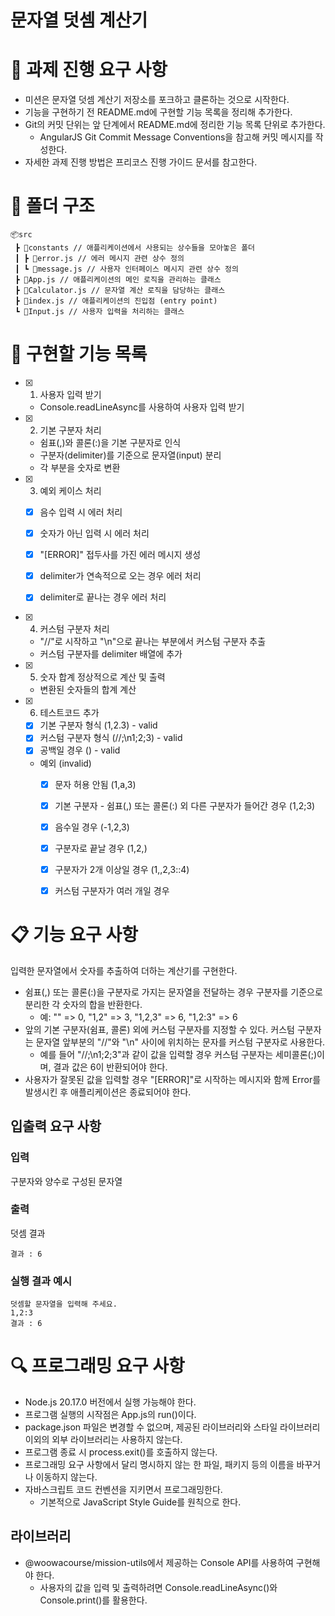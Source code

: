 # **문자열 덧셈 계산기**

# 📌 과제 진행 요구 사항

- 미션은 문자열 덧셈 계산기 저장소를 포크하고 클론하는 것으로 시작한다.
- 기능을 구현하기 전 README.md에 구현할 기능 목록을 정리해 추가한다.
- Git의 커밋 단위는 앞 단계에서 README.md에 정리한 기능 목록 단위로 추가한다.
  - AngularJS Git Commit Message Conventions을 참고해 커밋 메시지를 작성한다.
- 자세한 과제 진행 방법은 프리코스 진행 가이드 문서를 참고한다.

# 📂 폴더 구조

```
📦src
 ┣ 📂constants // 애플리케이션에서 사용되는 상수들을 모아놓은 폴더
 ┃ ┣ 📜error.js // 에러 메시지 관련 상수 정의
 ┃ ┗ 📜message.js // 사용자 인터페이스 메시지 관련 상수 정의
 ┣ 📜App.js // 애플리케이션의 메인 로직을 관리하는 클래스
 ┣ 📜Calculator.js // 문자열 계산 로직을 담당하는 클래스
 ┣ 📜index.js // 애플리케이션의 진입점 (entry point)
 ┗ 📜Input.js // 사용자 입력을 처리하는 클래스
```

# 📝 구현할 기능 목록

- [x] 1. 사용자 입력 받기

  - Console.readLineAsync를 사용하여 사용자 입력 받기

- [x] 2. 기본 구분자 처리

  - 쉼표(,)와 콜론(:)을 기본 구분자로 인식
  - 구분자(delimiter)를 기준으로 문자열(input) 분리
  - 각 부분을 숫자로 변환

- [x] 3. 예외 케이스 처리

  - [x] 음수 입력 시 에러 처리
  - [x] 숫자가 아닌 입력 시 에러 처리
  - [x] "[ERROR]" 접두사를 가진 에러 메시지 생성
  - [x] delimiter가 연속적으로 오는 경우 에러 처리
  - [x] delimiter로 끝나는 경우 에러 처리
  

- [x] 4. 커스텀 구분자 처리

  - "//"로 시작하고 "\n"으로 끝나는 부분에서 커스텀 구분자 추출
  - 커스텀 구분자를 delimiter 배열에 추가

- [x] 5. 숫자 합계 정상적으로 계산 및 출력

  - 변환된 숫자들의 합계 계산

- [x] 6. 테스트코드 추가
  
  - [x] 기본 구분자 형식 (1,2.3) - valid
  - [x] 커스텀 구분자 형식 (//;\\n1;2;3) - valid
  - [x] 공백일 경우 () - valid

  - 예외 (invalid)
    - [x] 문자 허용 안됨 (1,a,3)
    - [x] 기본 구분자 - 쉼표(,) 또는 콜론(:) 외 다른 구분자가 들어간 경우 (1,2;3) 
    - [x] 음수일 경우 (-1,2,3)
    - [x] 구분자로 끝날 경우 (1,2,)
    - [x] 구분자가 2개 이상일 경우 (1,,2,3::4)
    - [x] 커스텀 구분자가 여러 개일 경우
    

# 📋 기능 요구 사항

입력한 문자열에서 숫자를 추출하여 더하는 계산기를 구현한다.

- 쉼표(,) 또는 콜론(:)을 구분자로 가지는 문자열을 전달하는 경우 구분자를 기준으로 분리한 각 숫자의 합을 반환한다.
  - 예: "" => 0, "1,2" => 3, "1,2,3" => 6, "1,2:3" => 6
- 앞의 기본 구분자(쉼표, 콜론) 외에 커스텀 구분자를 지정할 수 있다. 커스텀 구분자는 문자열 앞부분의 "//"와 "\n" 사이에 위치하는 문자를 커스텀 구분자로 사용한다.
  - 예를 들어 "//;\n1;2;3"과 같이 값을 입력할 경우 커스텀 구분자는 세미콜론(;)이며, 결과 값은 6이 반환되어야 한다.
- 사용자가 잘못된 값을 입력할 경우 "[ERROR]"로 시작하는 메시지와 함께 Error를 발생시킨 후 애플리케이션은 종료되어야 한다.

## 입출력 요구 사항

### 입력

구분자와 양수로 구성된 문자열

### 출력

덧셈 결과

```
결과 : 6
```

### 실행 결과 예시

```
덧셈할 문자열을 입력해 주세요.
1,2:3
결과 : 6
```

# 🔍 프로그래밍 요구 사항

- Node.js 20.17.0 버전에서 실행 가능해야 한다.
- 프로그램 실행의 시작점은 App.js의 run()이다.
- package.json 파일은 변경할 수 없으며, 제공된 라이브러리와 스타일 라이브러리 이외의 외부 라이브러리는 사용하지 않는다.
- 프로그램 종료 시 process.exit()를 호출하지 않는다.
- 프로그래밍 요구 사항에서 달리 명시하지 않는 한 파일, 패키지 등의 이름을 바꾸거나 이동하지 않는다.
- 자바스크립트 코드 컨벤션을 지키면서 프로그래밍한다.
  - 기본적으로 JavaScript Style Guide를 원칙으로 한다.

## 라이브러리

- @woowacourse/mission-utils에서 제공하는 Console API를 사용하여 구현해야 한다.
  - 사용자의 값을 입력 및 출력하려면 Console.readLineAsync()와 Console.print()를 활용한다.
